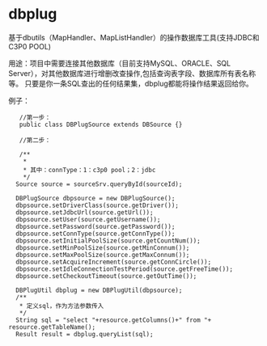 # dbplug
基于dbutils（MapHandler、MapListHandler）的操作数据库工具(支持JDBC和C3P0 POOL)

用途：项目中需要连接其他数据库（目前支持MySQL、ORACLE、SQL Server），对其他数据库进行增删改查操作,包括查询表字段、数据库所有表名称等。
     只要是你一条SQL查出的任何结果集，dbplug都能将操作结果返回给你。

例子：

```
   //第一步：
   public class DBPlugSource extends DBSource {}
   
   //第二步：

   /**
    *
    * 其中：connType：1：c3p0 pool；2：jdbc
    */
  Source source = sourceSrv.queryById(sourceId);
  
  DBPlugSource dbpsource = new DBPlugSource();
  dbpsource.setDriverClass(source.getDriver());
  dbpsource.setJdbcUrl(source.getUrl());
  dbpsource.setUser(source.getUsername());
  dbpsource.setPassword(source.getPassword());
  dbpsource.setConnType(source.getConnType());
  dbpsource.setInitialPoolSize(source.getCountNum());
  dbpsource.setMinPoolSize(source.getMinConnum());
  dbpsource.setMaxPoolSize(source.getMaxConnum());
  dbpsource.setAcquireIncrement(source.getConnCircle());
  dbpsource.setIdleConnectionTestPeriod(source.getFreeTime());
  dbpsource.setCheckoutTimeout(source.getOutTime());

  DBPlugUtil dbplug = new DBPlugUtil(dbpsource);
  /**
   * 定义sql，作为方法参数传入
   */
  String sql = "select "+resource.getColumns()+" from "+ resource.getTableName();
  Result result = dbplug.queryList(sql);
	
```
    
